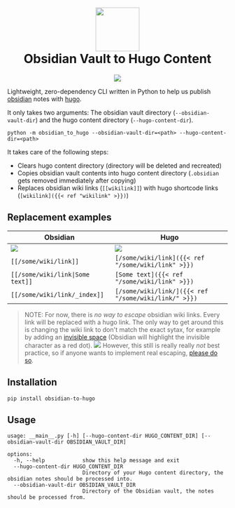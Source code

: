 <h1 align=center>
<img src=https://raw.githubusercontent.com/devidw/obsidian-to-hugo/master/img/gopher-obsidian.png width=100 height=100>
<br>
Obsidian Vault to Hugo Content
</h1>

<p align="center">
<a href="https://obsidian-to-hugo.wolf.gdn" target="_blank">
<img src="https://raw.githubusercontent.com/devidw/obsidian-to-hugo/master/img/demo.gif">
</a>
</p>

Lightweight, zero-dependency CLI written in Python to help us publish [obsidian](https://obsidian.md) notes with [hugo](https://gohugo.io). 

It only takes two arguments: The obsidian vault directory (`--obsidian-vault-dir`) and the hugo content directory (`--hugo-content-dir`).

```console
python -m obsidian_to_hugo --obsidian-vault-dir=<path> --hugo-content-dir=<path>
```

It takes care of the following steps:

- Clears hugo content directory (directory will be deleted and recreated)
- Copies obsidian vault contents into hugo content directory (`.obsidian` gets removed immediately after copying)
- Replaces obsidian wiki links (`[[wikilink]]`) with hugo shortcode links (`[wikilink]({{< ref "wikilink" >}})`)


## Replacement examples

| Obsidian | Hugo
| -------- | --------
| ![](https://raw.githubusercontent.com/devidw/obsidian-to-hugo/master/img/obsidian.png) | ![](https://raw.githubusercontent.com/devidw/obsidian-to-hugo/master/img/hugo.png)
| `[[/some/wiki/link]]` | `[/some/wiki/link]({{< ref "/some/wiki/link" >}})`
| `[[/some/wiki/link\|Some text]]` | `[Some text]({{< ref "/some/wiki/link" >}})`
| `[[/some/wiki/link/_index]]` | `[/some/wiki/link/]({{< ref "/some/wiki/link/" >}})`

> NOTE: For now, there is *no way to escape* obsidian wiki links. Every link
> will be replaced with a hugo link. The only way to get around this is changing
> the wiki link to don't match the exact sytax, for example by adding an
> [invisible space](https://en.wikipedia.org/wiki/Zero-width_space) (Obsidian will highlight the invisible character as a red dot).
> ![](https://raw.githubusercontent.com/devidw/obsidian-to-hugo/master/img/do-not-do-that.png)
> However, this still is really really *not* best
> practice, so if anyone wants to implement real escaping, [please do
> so](https://github.com/devidw/obsidian-to-hugo/pulls).


## Installation

```console
pip install obsidian-to-hugo
```


## Usage

```console
usage: __main__.py [-h] [--hugo-content-dir HUGO_CONTENT_DIR] [--obsidian-vault-dir OBSIDIAN_VAULT_DIR]

options:
  -h, --help            show this help message and exit
  --hugo-content-dir HUGO_CONTENT_DIR
                        Directory of your Hugo content directory, the obsidian notes should be processed into.
  --obsidian-vault-dir OBSIDIAN_VAULT_DIR
                        Directory of the Obsidian vault, the notes should be processed from.
```
